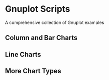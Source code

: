 # Gnuplot Scripts

A comprehensive collection of Gnuplot examples

## Column and Bar Charts

## Line Charts

## More Chart Types

